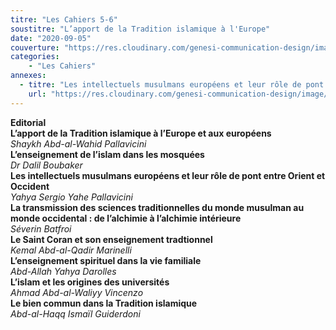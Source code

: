 ```yaml
---
titre: "Les Cahiers 5-6"
soustitre: "L’apport de la Tradition islamique à l'Europe"
date: "2020-09-05"
couverture: "https://res.cloudinary.com/genesi-communication-design/image/upload/v1606125410/ihei/couvertures/c056_a3ax3d.jpg"
categories:
    - "Les Cahiers"
annexes:
  - titre: "Les intellectuels musulmans européens et leur rôle de pont entre Orient et Occident"
    url: "https://res.cloudinary.com/genesi-communication-design/image/upload/v1606736141/ihei/PDF/Les%20Cahiers/Les%20Cahiers%205-6/Les-intellectuels-musulmans_iypvxh.pdf"
---
```


**Editorial**</br>
**L’apport de la Tradition islamique à l’Europe et aux européens**</br>
*Shaykh Abd-al-Wahid Pallavicini*</br>
**L’enseignement de l’islam dans les mosquées**</br>
*Dr Dalil Boubaker*</br>
**Les intellectuels musulmans européens et leur rôle de pont entre Orient et Occident**</br>
*Yahya Sergio Yahe Pallavicini*</br>
**La transmission des sciences traditionnelles du monde musulman au monde occidental&nbsp;: de l’alchimie à l’alchimie intérieure**</br>
*Séverin Batfroi*</br>
**Le Saint Coran et son enseignement tradtionnel**</br>
*Kemal Abd-al-Qadir Marinelli*</br>
**L’enseignement spirituel dans la vie familiale**</br>
*Abd-Allah Yahya Darolles*</br>
**L’islam et les origines des universités**</br>
*Ahmad Abd-al-Waliyy Vincenzo*</br>
**Le bien commun dans la Tradition islamique**</br>
*Abd-al-Haqq Ismaïl Guiderdoni*</br>
